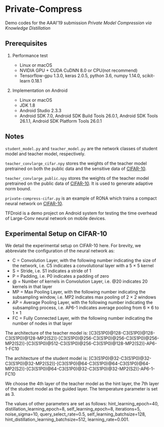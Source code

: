 # Private-Compress

Demo codes for the AAAI'19 submission *Private Model Compression via Knowledge Distillation*

## Prerequisites

1. Performance test

    - Linux or macOS
    - NVIDIA GPU + CUDA CuDNN 8.0 or CPU(not recommend)
    - Tensorflow-gpu 1.3.0, keras 2.0.5, python 3.6, numpy 1.14.0, scikit-learn 0.18.1

2. Implementation on Android

    - Linux or macOS
    - JDK 1.8
    - Android Studio 2.3.3
    - Android SDK 7.0, Android SDK Build Tools 26.0.1, Android SDK Tools 26.1.1, Android SDK Platform Tools 26.0.1

## Notes

`student_model.py` and `teacher_model.py` are the network classes of student model and teacher model, respectively.

`teacher_convlarge_cifar.npy` stores the weights of the teacher model pretrained on both the public data and the sensitive data of [CIFAR-10](https://www.cs.toronto.edu/~kriz/cifar.html).

`teacher_convlarge_public.npy` stores the weights of the teacher model pretrained on the public data of [CIFAR-10](https://www.cs.toronto.edu/~kriz/cifar.html). It is used to generate adaptive norm bound.

`private-compress-cifar.py` is an example of RONA which trains a compact neural network on [CIFAR-10](https://www.cs.toronto.edu/~kriz/cifar.html).

TFDroid is a demo project on Android system for testing the time overhead of Large-Conv neural network on mobile devices.

## Experimental Setup on CIFAR-10

We detail the experimental setup on CIFAR-10 here. For brevity, we abbreviate the configuration of the neural network as: 

- C = Convolution Layer, with the following number indicating the size of the network, i.e. C5 indicates a convolutional layer with a 5 × 5 kernel 
- S = Stride, i.e. S1 indicates a stride of 1 
- P = Padding, i.e. P0 indicates a padding of zero 
- @ = Number of kernels in Convolution Layer, i.e. @20 indicates 20 kernels in that layer 
- MP = Max Pooling Layer, with the following number indicating the subsampling window, i.e. MP2 indicates max pooling of 2 × 2 windows 
- AP = Average Pooling Layer, with the following number indicating the subsampling process, i.e. AP6-1 indicates average pooling from 6 × 6 to 1 × 1
- FC = Fully Connected Layer, with the following number indicating the number of nodes in that layer

The architecture of the teacher model is: \[C3(S1P0)@128-C3(S1P0)@128-C3(S1P0)@128-MP2(S2)\]-\[C3(S1P0)@256-C3(S1P0)@256-C3(S1P0)@256-MP2(S2)\]-\[C3(S1P0)@512-C3(S1P0)@256-C3(S1P0)@128-MP2(S2)\]-AP6-1-FC10

The architecture of the student model is: \[C3(S1P0)@32-C3(S1P0)@32-C3(S1P0)@32-MP2(S2)\]-\[C3(S1P0)@64-C3(S1P0)@64-C3(S1P0)@64-MP2(S2)\]-\[C3(S1P0)@64-C3(S1P0)@32-C3(S1P0)@32-MP2(S2)\]-AP6-1-FC10

We choose the 4th layer of the teacher model as the hint layer, the 7th layer of the student model as the guided layer. The temperature parameter is set as 3.

The values of other parameters are set as follows: hint_learning_epoch=40, distillation_learning_epoch=8, self_learning_epoch=8, iterations=5, noise_sigma=10, query_select_rate=0.5, self_learning_batchsize=128, hint_distillation_learning_batchsize=512, learning_rate=0.001.  
